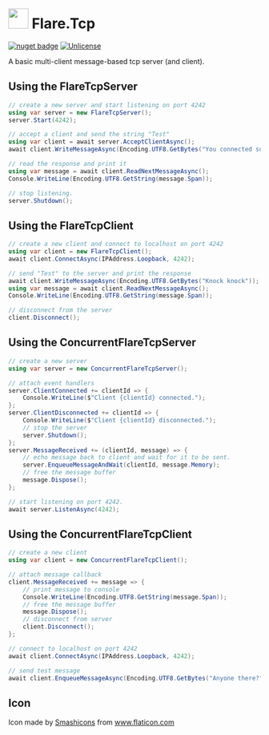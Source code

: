 # <img src="https://raw.githubusercontent.com/OpenByteDev/Flare.Tcp/master/icon.png" height="40px" /> Flare.Tcp

[![nuget badge](https://badgen.net/nuget/v/Flare.Tcp)](https://www.nuget.org/packages/Flare.Tcp/)
[![Unlicense](https://img.shields.io/github/license/OpenByteDev/Flare.Tcp)](./UNLICENSE)

A basic multi-client message-based tcp server (and client). 

## Using the FlareTcpServer

```csharp
// create a new server and start listening on port 4242
using var server = new FlareTcpServer();
server.Start(4242);

// accept a client and send the string "Test"
using var client = await server.AcceptClientAsync();
await client.WriteMessageAsync(Encoding.UTF8.GetBytes("You connected successfully!"));

// read the response and print it
using var message = await client.ReadNextMessageAsync();
Console.WriteLine(Encoding.UTF8.GetString(message.Span));

// stop listening.
server.Shutdown();
```

## Using the FlareTcpClient

```csharp
// create a new client and connect to localhost on port 4242
using var client = new FlareTcpClient();
await client.ConnectAsync(IPAddress.Loopback, 4242);

// send "Test" to the server and print the response
await client.WriteMessageAsync(Encoding.UTF8.GetBytes("Knock knock"));
using var message = await client.ReadNextMessageAsync();
Console.WriteLine(Encoding.UTF8.GetString(message.Span));

// disconnect from the server
client.Disconnect();
```

## Using the ConcurrentFlareTcpServer

```csharp
// create a new server
using var server = new ConcurrentFlareTcpServer();

// attach event handlers
server.ClientConnected += clientId => {
	Console.WriteLine($"Client {clientId} connected.");
};
server.ClientDisconnected += clientId => {
	Console.WriteLine($"Client {clientId} disconnected.");
	// stop the server
	server.Shutdown();
};
server.MessageReceived += (clientId, message) => {
	// echo message back to client and wait for it to be sent.
	server.EnqueueMessageAndWait(clientId, message.Memory);
	// free the message buffer
	message.Dispose();
};

// start listening on port 4242.
await server.ListenAsync(4242);
```

## Using the ConcurrentFlareTcpClient

```csharp
// create a new client
using var client = new ConcurrentFlareTcpClient();

// attach message callback
client.MessageReceived += message => {
	// print message to console
	Console.WriteLine(Encoding.UTF8.GetString(message.Span));
	// free the message buffer
	message.Dispose();
	// disconnect from server
	client.Disconnect();
};

// connect to localhost on port 4242
await client.ConnectAsync(IPAddress.Loopback, 4242);

// send test message
await client.EnqueueMessageAsync(Encoding.UTF8.GetBytes("Anyone there?"));
```


## Icon

Icon made by <a href="https://www.flaticon.com/authors/smashicons" title="Smashicons">Smashicons</a> from <a href="https://www.flaticon.com/" title="Flaticon"> www.flaticon.com</a>
